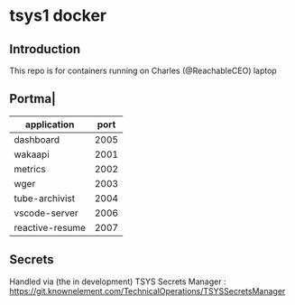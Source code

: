 # tsys1 docker

## Introduction

This repo is for containers running on Charles (@ReachableCEO) laptop

## Portma|

| application    | port |
| -------------- | ---- |
| dashboard      | 2005 |
| wakaapi        | 2001 |
| metrics        | 2002 |
| wger           | 2003 |
| tube-archivist | 2004 |
| vscode-server  | 2006 |
| reactive-resume | 2007 |

## Secrets

Handled via (the in development) TSYS Secrets Manager : <https://git.knownelement.com/TechnicalOperations/TSYSSecretsManager>